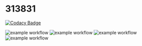 # 313831

[![Codacy Badge](https://api.codacy.com/project/badge/Grade/0dcbb2e8274f4efdad05253e2f4042a7)](https://app.codacy.com/gh/Mandeep-Karwa/313831?utm_source=github.com&utm_medium=referral&utm_content=Mandeep-Karwa/313831&utm_campaign=Badge_Grade_Settings)

![example workflow](https://github.com/Mandeep-Karwa/313831/actions/workflows/main.yml/badge.svg)
![example workflow](https://github.com/Mandeep-Karwa/313831/actions/workflows/code-coverage.yml/badge.svg)
![example workflow](https://github.com/Mandeep-Karwa/313831/actions/workflows/valgrind-check.yml/badge.svg)
![example workflow](https://github.com/Mandeep-Karwa/313831/actions/workflows/cppcheck-action.yml/badge.svg)



